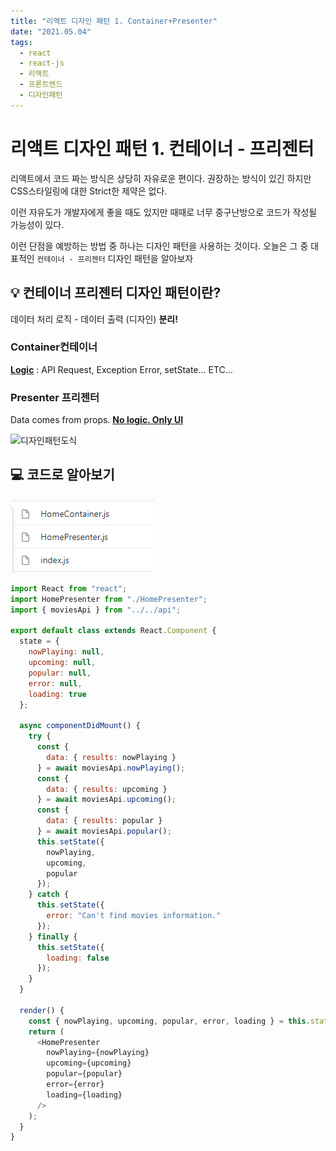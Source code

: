 ```yaml
---
title: "리액트 디자인 패턴 1. Container+Presenter"
date: "2021.05.04"
tags: 
  - react
  - react-js
  - 리액트
  - 프론트엔드
  - 디자인패턴
---
```


# 리액트 디자인 패턴 1. 컨테이너 - 프리젠터

리액트에서 코드 짜는 방식은 상당히 자유로운 편이다. 권장하는 방식이 있긴 하지만 CSS스타일링에 대한 Strict한 제약은 없다.

이런 자유도가 개발자에게 좋을 때도 있지만 때때로 너무 중구난방으로 코드가 작성될 가능성이 있다.

이런 단점을 예방하는 방법 중 하나는 디자인 패턴을 사용하는 것이다. 오늘은 그 중 대표적인 `컨테이너 - 프리젠터` 디자인 패턴을 알아보자



## :bulb: 컨테이너 프리젠터 디자인 패턴이란?

데이터 처리 로직  -  데이터 출력 (디자인) **분리!**



### Container컨테이너

**<u>Logic</u>** : API Request, Exception Error, setState... ETC...



### Presenter 프리젠터

Data comes from props. **<u>No logic. Only UI</u>**

![디자인패턴도식](https://img1.daumcdn.net/thumb/R1280x0/?scode=mtistory2&fname=https%3A%2F%2Fblog.kakaocdn.net%2Fdn%2FbWsxc1%2Fbtqzmk5UVvm%2FFgvzV9NbwOEvCC0mdhrkNk%2Fimg.png)



## :computer: 코드로 알아보기

![containerpresenter](/assets/img/containerpresenter.png)

```javascript
import React from "react";
import HomePresenter from "./HomePresenter";
import { moviesApi } from "../../api";

export default class extends React.Component {
  state = {
    nowPlaying: null,
    upcoming: null,
    popular: null,
    error: null,
    loading: true
  };

  async componentDidMount() {
    try {
      const {
        data: { results: nowPlaying }
      } = await moviesApi.nowPlaying();
      const {
        data: { results: upcoming }
      } = await moviesApi.upcoming();
      const {
        data: { results: popular }
      } = await moviesApi.popular();
      this.setState({
        nowPlaying,
        upcoming,
        popular
      });
    } catch {
      this.setState({
        error: "Can't find movies information."
      });
    } finally {
      this.setState({
        loading: false
      });
    }
  }

  render() {
    const { nowPlaying, upcoming, popular, error, loading } = this.state;
    return (
      <HomePresenter
        nowPlaying={nowPlaying}
        upcoming={upcoming}
        popular={popular}
        error={error}
        loading={loading}
      />
    );
  }
}
```

